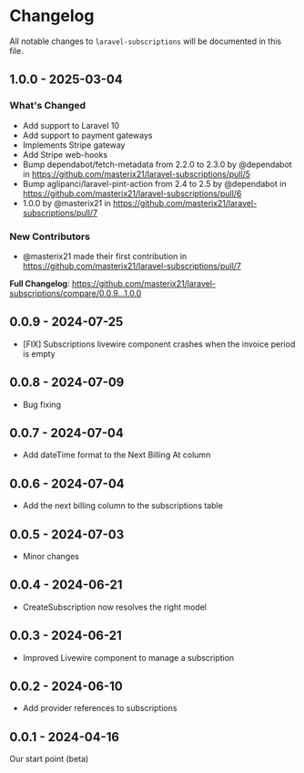 # Changelog

All notable changes to `laravel-subscriptions` will be documented in this file.

## 1.0.0 - 2025-03-04

### What's Changed

* Add support to Laravel 10
* Add support to payment gateways
* Implements Stripe gateway
* Add Stripe web-hooks
* Bump dependabot/fetch-metadata from 2.2.0 to 2.3.0 by @dependabot in https://github.com/masterix21/laravel-subscriptions/pull/5
* Bump aglipanci/laravel-pint-action from 2.4 to 2.5 by @dependabot in https://github.com/masterix21/laravel-subscriptions/pull/6
* 1.0.0 by @masterix21 in https://github.com/masterix21/laravel-subscriptions/pull/7

### New Contributors

* @masterix21 made their first contribution in https://github.com/masterix21/laravel-subscriptions/pull/7

**Full Changelog**: https://github.com/masterix21/laravel-subscriptions/compare/0.0.9...1.0.0

## 0.0.9 - 2024-07-25

- [FIX] Subscriptions livewire component crashes when the invoice period is empty

## 0.0.8 - 2024-07-09

- Bug fixing

## 0.0.7 - 2024-07-04

- Add dateTime format to the Next Billing At column

## 0.0.6 - 2024-07-04

- Add the next billing column to the subscriptions table

## 0.0.5 - 2024-07-03

- Minor changes

## 0.0.4 - 2024-06-21

- CreateSubscription now resolves the right model

## 0.0.3 - 2024-06-21

- Improved Livewire component to manage a subscription

## 0.0.2 - 2024-06-10

- Add provider references to subscriptions

## 0.0.1 - 2024-04-16

Our start point (beta)

